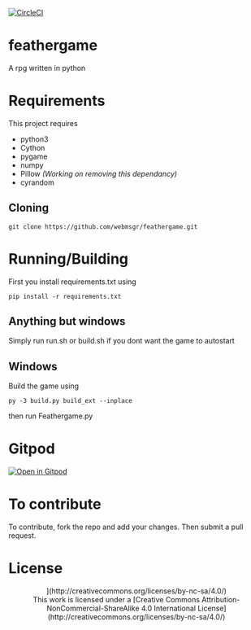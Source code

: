 [![CircleCI](https://circleci.com/gh/webmsgr/feathergame.svg?style=svg)](https://circleci.com/gh/webmsgr/feathergame)
# feathergame
A rpg written in python

# Requirements
This project requires

+ python3
+ Cython
+ pygame
+ numpy
+ Pillow _(Working on removing this dependancy)_
+ cyrandom

## Cloning
```
git clone https://github.com/webmsgr/feathergame.git
```
# Running/Building
First you install requirements.txt using
```
pip install -r requirements.txt
```
## Anything but windows
Simply run run.sh or build.sh if you dont want the game to autostart
## Windows
Build the game using 
```
py -3 build.py build_ext --inplace
``` 
then run Feathergame.py

# Gitpod
[![Open in Gitpod](https://gitpod.io/button/open-in-gitpod.svg)](https://gitpod.io/#https://github.com/webmsgr/feathergame)

# To contribute
To contribute, fork the repo and add your changes. Then submit a pull request.
# License
<p align = "center"
[<img width="88" height="31" src="https://i.creativecommons.org/l/by-nc-sa/4.0/88x31.png">](http://creativecommons.org/licenses/by-nc-sa/4.0/) <br/> This work is licensed under a [Creative Commons Attribution-NonCommercial-ShareAlike 4.0 International License](http://creativecommons.org/licenses/by-nc-sa/4.0/)</p>
